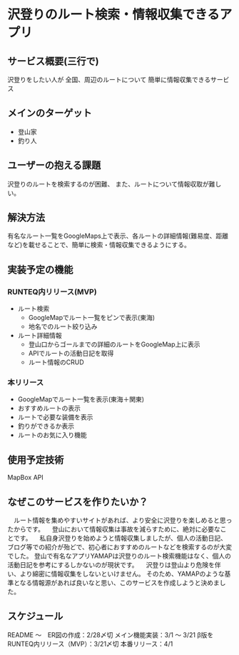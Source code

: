 # 沢登りのルート検索・情報収集できるアプリ
## サービス概要(三行で)
沢登りをしたい人が
全国、周辺のルートについて
簡単に情報収集できるサービス
## メインのターゲット
- 登山家
- 釣り人
## ユーザーの抱える課題
沢登りのルートを検索するのが困難、
また、ルートについて情報収取が難しい。
## 解決方法
有名なルート一覧をGoogleMaps上で表示、各ルートの詳細情報(難易度、距離など)を載せることで、簡単に検索・情報収集できるようにする。
## 実装予定の機能
### RUNTEQ内リリース(MVP)
- ルート検索
  - GoogleMapでルート一覧をピンで表示(東海)
  - 地名でのルート絞り込み
- ルート詳細情報
  - 登山口からゴールまでの詳細のルートをGoogleMap上に表示
  - APIでルートの活動日記を取得
  - ルート情報のCRUD
### 本リリース
- GoogleMapでルート一覧を表示(東海＋関東)
- おすすめルートの表示
- ルートで必要な装備を表示
- 釣りができるか表示
- ルートのお気に入り機能
## 使用予定技術
MapBox API
## なぜこのサービスを作りたいか？
　ルート情報を集めやすいサイトがあれば、より安全に沢登りを楽しめると思ったからです。
　登山において情報収集は事故を減らすために、絶対に必要なことです。
　私自身沢登りを始めようと情報収集しましたが、個人の活動日記、ブログ等での紹介が殆どで、初心者におすすめのルートなどを検索するのが大変でした。
登山で有名なアプリYAMAPは沢登りのルート検索機能はなく、個人の活動日記を参考にするしかないのが現状です。
　沢登りは登山より危険を伴い、より綿密に情報収集をしないといけません。
そのため、YAMAPのような基準となる情報源があれば良いなと思い、このサービスを作成しようと決めました。
## スケジュール
README 〜　ER図の作成：2/28〆切
メイン機能実装：3/1 〜 3/21
β版をRUNTEQ内リリース（MVP）：3/21〆切
本番リリース：4/1
